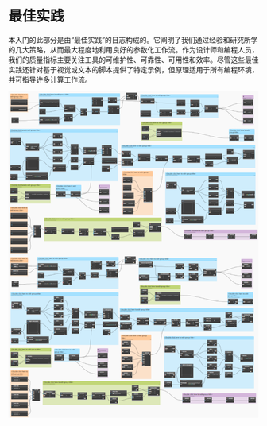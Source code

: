 # 最佳实践

本入门的此部分是由“最佳实践”的日志构成的。它阐明了我们通过经验和研究所学的几大策略，从而最大程度地利用良好的参数化工作流。作为设计师和编程人员，我们的质量指标主要关注工具的可维护性、可靠性、可用性和效率。尽管这些最佳实践还针对基于视觉或文本的脚本提供了特定示例，但原理适用于所有编程环境，并可指导许多计算工作流。

![](./images/bestPractices.png)
